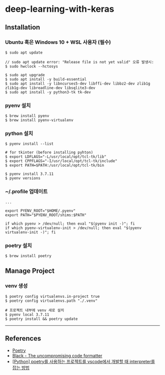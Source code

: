 # deep-learning-with-keras

## Installation

### Ubuntu 혹은 Windows 10 + WSL 사용자 (필수)

```
$ sudo apt update

// sudo apt update error: "Release file is not yet valid" 오류 발생시:
$ sudo hwclock --hctosys

$ sudo apt upgrade
$ sudo apt install -y build-essential
$ sudo apt install -y libncurses5-dev libffi-dev libbz2-dev zlib1g zlib1g-dev libreadline-dev libsqlite3-dev
$ sudo apt install -y python3-tk tk-dev
```

### pyenv 설치

```
$ brew install pyenv
$ brew install pyenv-virtualenv
```

### python 설치

```
$ pyenv install --list

# for tkinter (before installing pyhton)
$ export LDFLAGS="-L/usr/local/opt/tcl-tk/lib"
$ export CPPFLAGS="-I/usr/local/opt/tcl-tk/include"
$ export PATH=$PATH:/usr/local/opt/tcl-tk/bin

$ pyenv install 3.7.11
$ pyenv versions
```

### ~/.profile 업데이트

```
...

export PYENV_ROOT="$HOME/.pyenv"
export PATH="$PYENV_ROOT/shims:$PATH"

if which pyenv > /dev/null; then eval "$(pyenv init -)"; fi
if which pyenv-virtualenv-init > /dev/null; then eval "$(pyenv virtualenv-init -)"; fi
```

### poetry 설치

```
$ brew install poetry
```

## Manage Project

### venv 생성

```
$ poetry config virtualenvs.in-project true
$ poetry config virtualenvs.path "./.venv"

# 프로젝트 내부에 venv 새로 설치
$ pyenv local 3.7.11
$ poetry install && poetry update
```

---

## References

- [Poetry](https://python-poetry.org/docs/cli/)
- [Black - The uncompromising code formatter](https://github.com/psf/black)
- [[Python] poetry를 사용하는 프로젝트를 vscode에서 개발할 때 interpreter를 잡는 방법](https://amazingguni.medium.com/python-poetry를-사용하는-프로젝트를-vscode에서-개발할-때-interpreter를-잡는-방법-e1806f093e6d)
